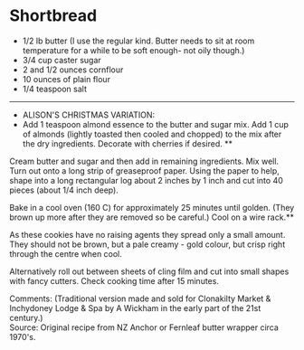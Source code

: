 # Shortbread 

* 1/2 lb butter (I use the regular kind. Butter needs to sit at room temperature for a while to be soft enough- not oily though.) 
* 3/4 cup caster sugar
* 2 and 1/2 ounces cornflour
* 10 ounces of plain flour
* 1/4 teaspoon salt
*                                          ******
* ALISON'S CHRISTMAS VARIATION:
* Add 1 teaspoon almond essence to the butter and sugar mix. Add 1 cup of almonds (lightly toasted then cooled and chopped)  to the mix after the dry ingredients.  Decorate with cherries if desired. **

Cream butter and sugar and then add in remaining ingredients.   Mix well.
Turn out onto a long strip of greaseproof paper.  Using the paper to help, shape into a long rectangular log about 2 inches by 1 inch and cut into 40 pieces (about 1/4 inch deep).

Bake in a cool oven  (160 C)  for approximately 25 minutes until golden.  (They brown up more after they are removed so be careful.)  Cool on a wire rack.**                                     

As these cookies have no raising agents they spread only a small amount.  They should not be brown, but a pale creamy - gold colour, but crisp right through the centre when cool. 

Alternatively roll out between sheets of cling film and cut into small shapes with fancy cutters.  Check cooking time after 15 minutes.


Comments: (Traditional version made and sold for Clonakilty Market & Inchydoney Lodge & Spa by A Wickham in the early part of the 21st century.)  
Source: Original recipe from NZ Anchor or Fernleaf butter wrapper circa 1970's. 

